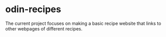 # odin-recipes

The current project focuses on making a basic recipe website that links to other webpages of different recipes.